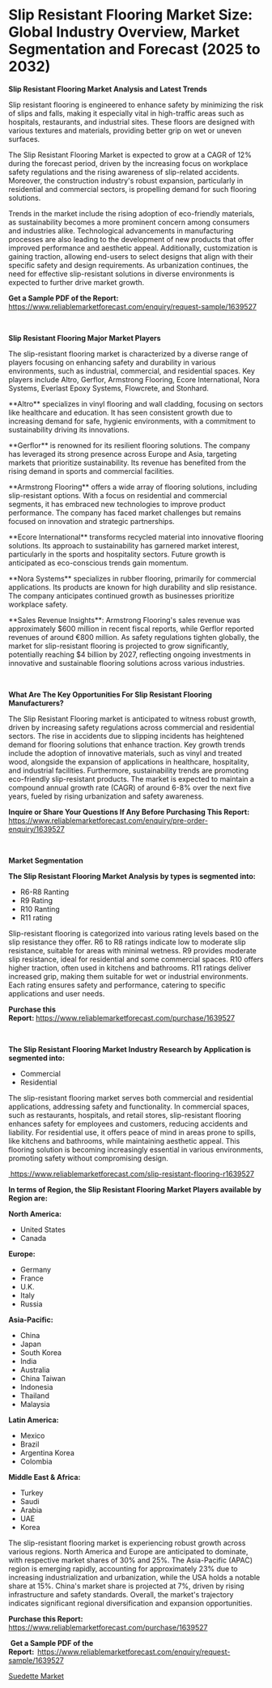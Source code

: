 <p><h1>Slip Resistant Flooring Market Size: Global Industry Overview, Market Segmentation and Forecast (2025 to 2032)</h1></p><p><strong>Slip Resistant Flooring Market Analysis and Latest Trends</strong></p>
<p><p>Slip resistant flooring is engineered to enhance safety by minimizing the risk of slips and falls, making it especially vital in high-traffic areas such as hospitals, restaurants, and industrial sites. These floors are designed with various textures and materials, providing better grip on wet or uneven surfaces. </p><p>The Slip Resistant Flooring Market is expected to grow at a CAGR of 12% during the forecast period, driven by the increasing focus on workplace safety regulations and the rising awareness of slip-related accidents. Moreover, the construction industry's robust expansion, particularly in residential and commercial sectors, is propelling demand for such flooring solutions. </p><p>Trends in the market include the rising adoption of eco-friendly materials, as sustainability becomes a more prominent concern among consumers and industries alike. Technological advancements in manufacturing processes are also leading to the development of new products that offer improved performance and aesthetic appeal. Additionally, customization is gaining traction, allowing end-users to select designs that align with their specific safety and design requirements. As urbanization continues, the need for effective slip-resistant solutions in diverse environments is expected to further drive market growth.</p></p>
<p><strong>Get a Sample PDF of the Report:&nbsp;</strong> <a href="https://www.reliablemarketforecast.com/enquiry/request-sample/1639527?utm_campaign=2949&utm_medium=2&utm_source=Github&utm_content=ia&utm_term=02042025&utm_id=slip-resistant-flooring">https://www.reliablemarketforecast.com/enquiry/request-sample/1639527</a></p>
<p>&nbsp;</p>
<p><strong>Slip Resistant Flooring Major Market Players</strong></p>
<p><p>The slip-resistant flooring market is characterized by a diverse range of players focusing on enhancing safety and durability in various environments, such as industrial, commercial, and residential spaces. Key players include Altro, Gerflor, Armstrong Flooring, Ecore International, Nora Systems, Everlast Epoxy Systems, Flowcrete, and Stonhard.</p><p>**Altro** specializes in vinyl flooring and wall cladding, focusing on sectors like healthcare and education. It has seen consistent growth due to increasing demand for safe, hygienic environments, with a commitment to sustainability driving its innovations.</p><p>**Gerflor** is renowned for its resilient flooring solutions. The company has leveraged its strong presence across Europe and Asia, targeting markets that prioritize sustainability. Its revenue has benefited from the rising demand in sports and commercial facilities.</p><p>**Armstrong Flooring** offers a wide array of flooring solutions, including slip-resistant options. With a focus on residential and commercial segments, it has embraced new technologies to improve product performance. The company has faced market challenges but remains focused on innovation and strategic partnerships.</p><p>**Ecore International** transforms recycled material into innovative flooring solutions. Its approach to sustainability has garnered market interest, particularly in the sports and hospitality sectors. Future growth is anticipated as eco-conscious trends gain momentum.</p><p>**Nora Systems** specializes in rubber flooring, primarily for commercial applications. Its products are known for high durability and slip resistance. The company anticipates continued growth as businesses prioritize workplace safety.</p><p>**Sales Revenue Insights**: Armstrong Flooring's sales revenue was approximately $600 million in recent fiscal reports, while Gerflor reported revenues of around €800 million. As safety regulations tighten globally, the market for slip-resistant flooring is projected to grow significantly, potentially reaching $4 billion by 2027, reflecting ongoing investments in innovative and sustainable flooring solutions across various industries.</p></p>
<p>&nbsp;</p>
<p><strong>What Are The Key Opportunities For Slip Resistant Flooring Manufacturers?</strong></p>
<p><p>The Slip Resistant Flooring market is anticipated to witness robust growth, driven by increasing safety regulations across commercial and residential sectors. The rise in accidents due to slipping incidents has heightened demand for flooring solutions that enhance traction. Key growth trends include the adoption of innovative materials, such as vinyl and treated wood, alongside the expansion of applications in healthcare, hospitality, and industrial facilities. Furthermore, sustainability trends are promoting eco-friendly slip-resistant products. The market is expected to maintain a compound annual growth rate (CAGR) of around 6-8% over the next five years, fueled by rising urbanization and safety awareness.</p></p>
<p><strong>Inquire or Share Your Questions If Any Before Purchasing This Report:</strong> <a href="https://www.reliablemarketforecast.com/enquiry/pre-order-enquiry/1639527?utm_campaign=2949&utm_medium=2&utm_source=Github&utm_content=ia&utm_term=02042025&utm_id=slip-resistant-flooring">https://www.reliablemarketforecast.com/enquiry/pre-order-enquiry/1639527</a></p>
<p>&nbsp;</p>
<p><strong>Market Segmentation</strong></p>
<p><strong>The Slip Resistant Flooring Market Analysis by types is segmented into:</strong></p>
<p><ul><li>R6-R8 Ranting</li><li>R9 Rating</li><li>R10 Ranting</li><li>R11 rating</li></ul></p>
<p><p>Slip-resistant flooring is categorized into various rating levels based on the slip resistance they offer. R6 to R8 ratings indicate low to moderate slip resistance, suitable for areas with minimal wetness. R9 provides moderate slip resistance, ideal for residential and some commercial spaces. R10 offers higher traction, often used in kitchens and bathrooms. R11 ratings deliver increased grip, making them suitable for wet or industrial environments. Each rating ensures safety and performance, catering to specific applications and user needs.</p></p>
<p><strong>Purchase this Report:&nbsp;</strong><a href="https://www.reliablemarketforecast.com/purchase/1639527?utm_campaign=2949&utm_medium=2&utm_source=Github&utm_content=ia&utm_term=02042025&utm_id=slip-resistant-flooring">https://www.reliablemarketforecast.com/purchase/1639527</a></p>
<p>&nbsp;</p>
<p><strong>The Slip Resistant Flooring Market Industry Research by Application is segmented into:</strong></p>
<p><ul><li>Commercial</li><li>Residential</li></ul></p>
<p><p>The slip-resistant flooring market serves both commercial and residential applications, addressing safety and functionality. In commercial spaces, such as restaurants, hospitals, and retail stores, slip-resistant flooring enhances safety for employees and customers, reducing accidents and liability. For residential use, it offers peace of mind in areas prone to spills, like kitchens and bathrooms, while maintaining aesthetic appeal. This flooring solution is becoming increasingly essential in various environments, promoting safety without compromising design.</p></p>
<p><a href="https://www.reliablemarketforecast.com/slip-resistant-flooring-r1639527?utm_campaign=2949&utm_medium=2&utm_source=Github&utm_content=ia&utm_term=02042025&utm_id=slip-resistant-flooring">&nbsp;https://www.reliablemarketforecast.com/slip-resistant-flooring-r1639527</a></p>
<p><strong>In terms of Region, the Slip Resistant Flooring Market Players available by Region are:</strong></p>
<p>
    <p> <strong> North America: </strong>
        <ul>
            <li>United States</li>
            <li>Canada</li>
        </ul>
        </p> 
    <p> <strong> Europe: </strong>
        <ul>
            <li>Germany</li>
            <li>France</li>
            <li>U.K.</li>
            <li>Italy</li>
            <li>Russia</li>
        </ul>
        </p> 
    <p> <strong> Asia-Pacific: </strong>
        <ul>
            <li>China</li>
            <li>Japan</li>
            <li>South Korea</li>
            <li>India</li>
            <li>Australia</li>
            <li>China Taiwan</li>
            <li>Indonesia</li>
            <li>Thailand</li>
            <li>Malaysia</li>
        </ul>
        </p> 
    <p> <strong> Latin America: </strong>
        <ul>
            <li>Mexico</li>
            <li>Brazil</li>
            <li>Argentina Korea</li>
            <li>Colombia</li>
        </ul>
        </p> 
    <p> <strong> Middle East & Africa: </strong>
        <ul>
            <li>Turkey</li>
            <li>Saudi</li>
            <li>Arabia</li>
            <li>UAE</li>
            <li>Korea</li>
        </ul>
    </p>
    </p>
<p><p>The slip-resistant flooring market is experiencing robust growth across various regions. North America and Europe are anticipated to dominate, with respective market shares of 30% and 25%. The Asia-Pacific (APAC) region is emerging rapidly, accounting for approximately 23% due to increasing industrialization and urbanization, while the USA holds a notable share at 15%. China's market share is projected at 7%, driven by rising infrastructure and safety standards. Overall, the market's trajectory indicates significant regional diversification and expansion opportunities.</p></p>
<p><strong>Purchase this Report: </strong><a href="https://www.reliablemarketforecast.com/purchase/1639527?utm_campaign=2949&utm_medium=2&utm_source=Github&utm_content=ia&utm_term=02042025&utm_id=slip-resistant-flooring">https://www.reliablemarketforecast.com/purchase/1639527</a></p>
<p>&nbsp;<strong>Get a Sample PDF of the Report:&nbsp;&nbsp;</strong><a href="https://www.reliablemarketforecast.com/enquiry/request-sample/1639527?utm_campaign=2949&utm_medium=2&utm_source=Github&utm_content=ia&utm_term=02042025&utm_id=slip-resistant-flooring">https://www.reliablemarketforecast.com/enquiry/request-sample/1639527</a></p>
<p><strong></strong></p>
<p><p><a href="https://github.com/tumacaakesha78/Market-Research-Report-List-1/blob/main/suedette-market.md?utm_campaign=2949&utm_medium=2&utm_source=Github&utm_content=ia&utm_term=02042025&utm_id=slip-resistant-flooring">Suedette Market</a></p></p>